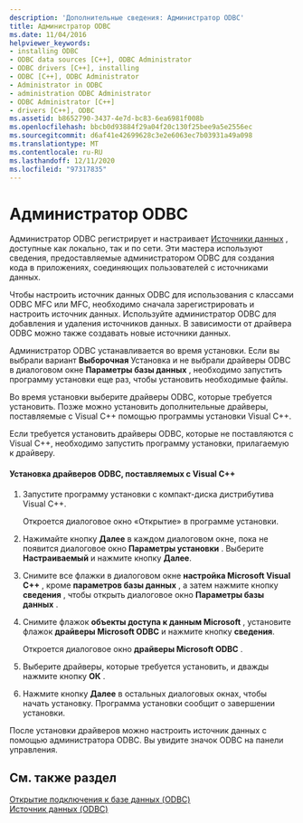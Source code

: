 ```yaml
---
description: 'Дополнительные сведения: Администратор ODBC'
title: Администратор ODBC
ms.date: 11/04/2016
helpviewer_keywords:
- installing ODBC
- ODBC data sources [C++], ODBC Administrator
- ODBC drivers [C++], installing
- ODBC [C++], ODBC Administrator
- Administrator in ODBC
- administration ODBC Administrator
- ODBC Administrator [C++]
- drivers [C++], ODBC
ms.assetid: b8652790-3437-4e7d-bc83-6ea6981f008b
ms.openlocfilehash: bbcb0d93884f29a04f20c130f25bee9a5e2556ec
ms.sourcegitcommit: d6af41e42699628c3e2e6063ec7b03931a49a098
ms.translationtype: MT
ms.contentlocale: ru-RU
ms.lasthandoff: 12/11/2020
ms.locfileid: "97317835"
---
```

# <a name="odbc-administrator"></a>Администратор ODBC

Администратор ODBC регистрирует и настраивает [Источники данных](../../data/odbc/data-source-odbc.md) , доступные как локально, так и по сети. Эти мастера используют сведения, предоставляемые администратором ODBC для создания кода в приложениях, соединяющих пользователей с источниками данных.

Чтобы настроить источник данных ODBC для использования с классами ODBC MFC или MFC, необходимо сначала зарегистрировать и настроить источник данных. Используйте администратор ODBC для добавления и удаления источников данных. В зависимости от драйвера ODBC можно также создавать новые источники данных.

Администратор ODBC устанавливается во время установки. Если вы выбрали вариант **Выборочная** Установка и не выбрали драйверы ODBC в диалоговом окне **Параметры базы данных** , необходимо запустить программу установки еще раз, чтобы установить необходимые файлы.

Во время установки выберите драйверы ODBC, которые требуется установить. Позже можно установить дополнительные драйверы, поставляемые с Visual C++ помощью программы установки Visual C++.

Если требуется установить драйверы ODBC, которые не поставляются с Visual C++, необходимо запустить программу установки, прилагаемую к драйверу.

#### <a name="to-install-odbc-drivers-that-ship-with-visual-c"></a>Установка драйверов ODBC, поставляемых с Visual C++

1. Запустите программу установки с компакт-диска дистрибутива Visual C++.

   Откроется диалоговое окно «Открытие» в программе установки.

1. Нажимайте кнопку **Далее** в каждом диалоговом окне, пока не появится диалоговое окно **Параметры установки** . Выберите **Настраиваемый** и нажмите кнопку **Далее**.

1. Снимите все флажки в диалоговом окне **настройка Microsoft Visual C++** , кроме **параметров базы данных** , а затем нажмите кнопку **сведения** , чтобы открыть диалоговое окно **Параметры базы данных** .

1. Снимите флажок **объекты доступа к данным Microsoft** , установите флажок **драйверы Microsoft ODBC** и нажмите кнопку **сведения**.

   Откроется диалоговое окно **драйверы Microsoft ODBC** .

1. Выберите драйверы, которые требуется установить, и дважды нажмите кнопку **ОК** .

1. Нажмите кнопку **Далее** в остальных диалоговых окнах, чтобы начать установку. Программа установки сообщит о завершении установки.

После установки драйверов можно настроить источник данных с помощью администратора ODBC. Вы увидите значок ODBC на панели управления.

## <a name="see-also"></a>См. также раздел

[Открытие подключения к базе данных (ODBC)](../../data/odbc/open-database-connectivity-odbc.md)<br/>
[Источник данных (ODBC)](../../data/odbc/data-source-odbc.md)
